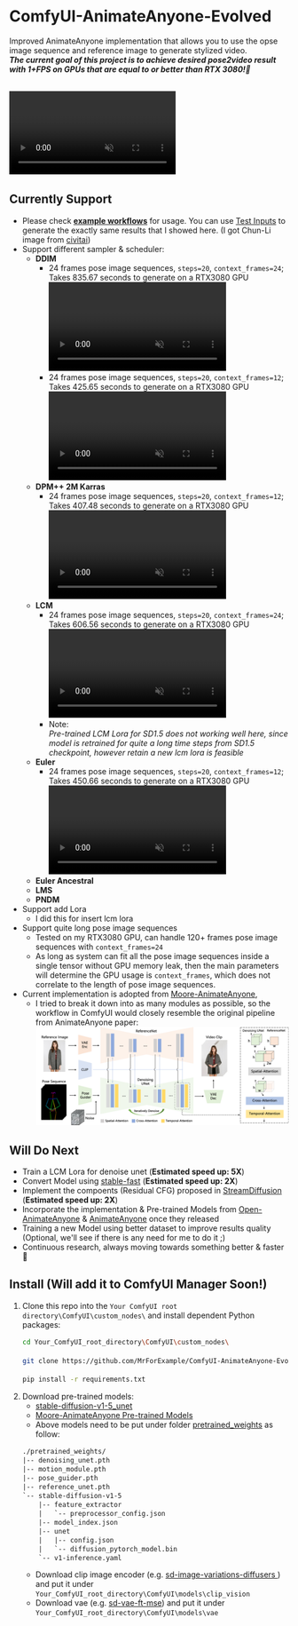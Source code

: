 # ComfyUI-AnimateAnyone-Evolved
 Improved AnimateAnyone implementation that allows you to use the opse image sequence and reference image to generate stylized video.<br>
 ***The current goal of this project is to achieve desired pose2video result with 1+FPS on GPUs that are equal to or better than RTX 3080!🚀***

<br><video controls autoplay loop src="./_Example_Workflow/_Test_Results/Test2Show-ChunLi.mp4" muted="false"></video>

## Currently Support
- Please check **[example workflows](./_Example_Workflow/)** for usage. You can use [Test Inputs](./_Example_Workflow/_Test_Inputs/) to generate the exactly same results that I showed here. (I got Chun-Li image from [civitai](https://civitai.com/images/3034077))
- Support different sampler & scheduler:
  - **DDIM**
    - 24 frames pose image sequences, `steps=20`, `context_frames=24`; Takes 835.67 seconds to generate on a RTX3080 GPU
    <br><video controls autoplay loop src="./_Example_Workflow/_Test_Results/DDIM_context_frame_24.mp4" muted="false" width="320"></video>
    - 24 frames pose image sequences, `steps=20`, `context_frames=12`; Takes 425.65 seconds to generate on a RTX3080 GPU
    <br><video controls autoplay loop src="./_Example_Workflow/_Test_Results/DDIM_context_frame_12.mp4" muted="false" width="320"></video>
  - **DPM++ 2M Karras**
    - 24 frames pose image sequences, `steps=20`, `context_frames=12`; Takes 407.48 seconds to generate on a RTX3080 GPU
    <br><video controls autoplay loop src="./_Example_Workflow/_Test_Results/DPM++_2M_Karras_context_frame_12.mp4" muted="false" width="320"></video>
  - **LCM**
    - 24 frames pose image sequences, `steps=20`, `context_frames=24`; Takes 606.56 seconds to generate on a RTX3080 GPU
    <br><video controls autoplay loop src="./_Example_Workflow/_Test_Results/LCM_context_frame_24.mp4" muted="false" width="320"></video>
    - Note:<br>*Pre-trained LCM Lora for SD1.5 does not working well here, since model is retrained for quite a long time steps from SD1.5 checkpoint, however retain a new lcm lora is feasible*
  - **Euler**
    - 24 frames pose image sequences, `steps=20`, `context_frames=12`; Takes 450.66 seconds to generate on a RTX3080 GPU
    <br><video controls autoplay loop src="./_Example_Workflow/_Test_Results/Euler_context_frame_12.mp4" muted="false" width="320"></video>
  - **Euler Ancestral**
  - **LMS**
  - **PNDM**
- Support add Lora
  - I did this for insert lcm lora
- Support quite long pose image sequences
  - Tested on my RTX3080 GPU, can handle 120+ frames pose image sequences with `context_frames=24`
  - As long as system can fit all the pose image sequences inside a single tensor without GPU memory leak, then the main parameters will determine the GPU usage is `context_frames`, which does not correlate to the length of pose image sequences.
- Current implementation is adopted from [Moore-AnimateAnyone](https://github.com/MooreThreads/Moore-AnimateAnyone), 
  - I tried to break it down into as many modules as possible, so the workflow in ComfyUI would closely resemble the original pipeline from AnimateAnyone paper:
    <br>![_Example_Workflow\_Other_Imgs\AA_pipeline.png](_Example_Workflow/_Other_Imgs/AA_pipeline.png)

## Will Do Next
- Train a LCM Lora for denoise unet (**Estimated speed up: 5X**)
- Convert Model using [stable-fast](https://github.com/chengzeyi/stable-fast) (**Estimated speed up: 2X**)
- Implement the compoents (Residual CFG) proposed in [StreamDiffusion](https://github.com/cumulo-autumn/StreamDiffusion?tab=readme-ov-file) (**Estimated speed up: 2X**)
- Incorporate the implementation & Pre-trained Models from [Open-AnimateAnyone](https://github.com/guoqincode/Open-AnimateAnyone) & [AnimateAnyone](https://github.com/HumanAIGC/AnimateAnyone) once they released
- Training a new Model using better dataset to improve results quality (Optional, we'll see if there is any need for me to do it ;)
- Continuous research, always moving towards something better & faster🚀

## Install (Will add it to ComfyUI Manager Soon!)

1.  Clone this repo into the  `Your ComfyUI root directory\ComfyUI\custom_nodes\` and install dependent Python packages:
    ```bash
    cd Your_ComfyUI_root_directory\ComfyUI\custom_nodes\

    git clone https://github.com/MrForExample/ComfyUI-AnimateAnyone-Evolved.git

    pip install -r requirements.txt
    ```
2. Download pre-trained models:
    - [stable-diffusion-v1-5_unet](https://huggingface.co/runwayml/stable-diffusion-v1-5/tree/main/unet)
    - [Moore-AnimateAnyone Pre-trained Models](https://huggingface.co/patrolli/AnimateAnyone/tree/main)
    - Above models need to be put under folder [pretrained_weights](./pretrained_weights/) as follow:
    ```text
    ./pretrained_weights/
    |-- denoising_unet.pth
    |-- motion_module.pth
    |-- pose_guider.pth
    |-- reference_unet.pth
    `-- stable-diffusion-v1-5
        |-- feature_extractor
        |   `-- preprocessor_config.json
        |-- model_index.json
        |-- unet
        |   |-- config.json
        |   `-- diffusion_pytorch_model.bin
        `-- v1-inference.yaml
    ```
    - Download clip image encoder (e.g. [sd-image-variations-diffusers ](https://huggingface.co/lambdalabs/sd-image-variations-diffusers/tree/main/image_encoder)) and put it under `Your_ComfyUI_root_directory\ComfyUI\models\clip_vision`
    - Download vae (e.g. [sd-vae-ft-mse](https://huggingface.co/stabilityai/sd-vae-ft-mse/tree/main)) and put it under `Your_ComfyUI_root_directory\ComfyUI\models\vae`